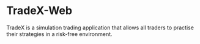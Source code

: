 # TradeX-Web
TradeX is a simulation trading application that allows all traders to practise their strategies in a risk-free environment.
